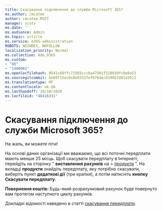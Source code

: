 ```yaml
---
title: Скасування підключення до служби Microsoft 365?
ms.author: cmcatee
author: cmcatee-MSFT
manager: scotv
ms.date: ''
ms.audience: Admin
ms.topic: article
ms.service: o365-administration
ROBOTS: NOINDEX, NOFOLLOW
localization_priority: Normal
ms.collection: Adm_O365
ms.custom:
- "86"
- "1400001"
ms.openlocfilehash: 0541c68ffc71503cccba47501f318939fc9e0a53
ms.sourcegitcommit: beb9715ac0c8e8333fef6764ecd346b7401a2612
ms.translationtype: MT
ms.contentlocale: uk-UA
ms.lasthandoff: 10/10/2020
ms.locfileid: "48416331"
---
```

# <a name="canceling-your-microsoft-365-subscription"></a>Скасування підключення до служби Microsoft 365?

На жаль, ви можете піти!
  
На основі даних організації ми вважаємо, що всі поточні передплати мають менше 25 місць. Щоб скасувати передплату в Інтернеті, перейдіть на сторінку " **виставлення рахунків** на \> [продукти](https://go.microsoft.com/fwlink/p/?linkid=842054) ". На вкладці **продукти** знайдіть передплату, яку потрібно скасувати, виберіть пункт **додаткові дії** (три крапки), а потім натисніть **кнопку Скасувати передплату**.
  
**Повернення коштів:** Будь-який розрахунковий рахунок буде повернуто вам протягом наступного циклу рахунків.

Докладні відомості наведено в статті [скасування передплати](https://docs.microsoft.com/microsoft-365/commerce/subscriptions/cancel-your-subscription).